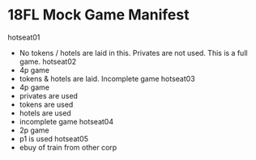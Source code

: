 # 18FL Mock Game Manifest
hotseat01
 * No tokens / hotels are laid in this. Privates are not used. This is a full game.
 hotseat02
 * 4p game
 * tokens & hotels are laid. Incomplete game
 hotseat03
 * 4p game
 * privates are used
 * tokens are used
 * hotels are used
 * incomplete game
 hotseat04
 * 2p game
 * p1 is used
 hotseat05
 * ebuy of train from other corp